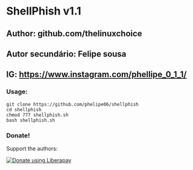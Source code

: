 # ShellPhish v1.1
## Author: github.com/thelinuxchoice
## Autor secundário: Felipe sousa
## IG: https://www.instagram.com/phellipe_0_1_1/
### Usage:
```
git clone https://github.com/phelipe06/shellphish
cd shellphish
chmod 777 shellphish.sh
bash shellphish.sh
```

### Donate!
Support the authors:

<noscript><a href="https://liberapay.com/thelinuxchoice/donate"><img alt="Donate using Liberapay" src="https://liberapay.com/assets/widgets/donate.svg"></a></noscript>
